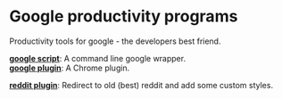 # Google productivity programs  

Productivity tools for google - the developers best friend.  

[**google script**](https://github.com/p-mcgowan/google-productivity-tools/googler-script): A command line google wrapper.  
[**google plugin**](https://github.com/p-mcgowan/google-productivity-tools/googler-plugin): A Chrome plugin.  

[**reddit plugin**](https://github.com/p-mcgowan/google-productivity-tools/reddit-plugin): Redirect to old (best) reddit and add some custom styles.  
